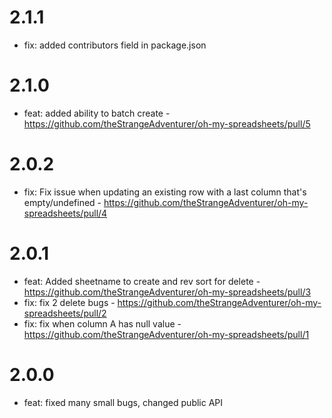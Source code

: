 # 2.1.1
- fix: added contributors field in package.json

# 2.1.0
- feat: added ability to batch create - https://github.com/theStrangeAdventurer/oh-my-spreadsheets/pull/5

# 2.0.2
- fix: Fix issue when updating an existing row with a last column that's empty/undefined - https://github.com/theStrangeAdventurer/oh-my-spreadsheets/pull/4

# 2.0.1
- feat: Added sheetname to create and rev sort for delete - https://github.com/theStrangeAdventurer/oh-my-spreadsheets/pull/3
- fix: fix 2 delete bugs  - https://github.com/theStrangeAdventurer/oh-my-spreadsheets/pull/2
- fix: fix when column A has null value - https://github.com/theStrangeAdventurer/oh-my-spreadsheets/pull/1

# 2.0.0
- feat: fixed many small bugs, changed public API 
